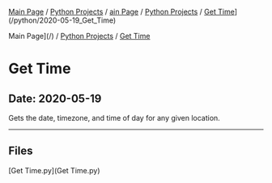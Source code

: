 [Main Page](/) / [Python Projects](/python) / [ain Page](/) / [Python Projects](/python) / [Get Time](/python/2020-05-19_Get_Time)](/python/2020-05-19_Get_Time)

Main Page](/) / [Python Projects](/python) / [Get Time](/python/2020-05-19_Get_Time)

# Get Time

## Date: 2020-05-19

Gets the date, timezone, and time of day for any given location.

-----

## Files

[Get Time.py](Get Time.py)
